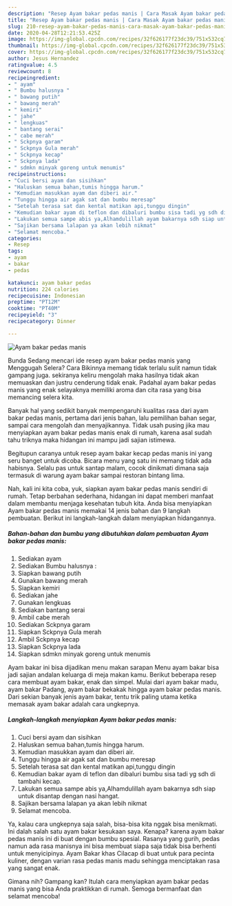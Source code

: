 ```yaml
---
description: "Resep Ayam bakar pedas manis | Cara Masak Ayam bakar pedas manis Yang Enak Dan Mudah"
title: "Resep Ayam bakar pedas manis | Cara Masak Ayam bakar pedas manis Yang Enak Dan Mudah"
slug: 210-resep-ayam-bakar-pedas-manis-cara-masak-ayam-bakar-pedas-manis-yang-enak-dan-mudah
date: 2020-04-28T12:21:53.425Z
image: https://img-global.cpcdn.com/recipes/32f626177f23dc39/751x532cq70/ayam-bakar-pedas-manis-foto-resep-utama.jpg
thumbnail: https://img-global.cpcdn.com/recipes/32f626177f23dc39/751x532cq70/ayam-bakar-pedas-manis-foto-resep-utama.jpg
cover: https://img-global.cpcdn.com/recipes/32f626177f23dc39/751x532cq70/ayam-bakar-pedas-manis-foto-resep-utama.jpg
author: Jesus Hernandez
ratingvalue: 4.5
reviewcount: 8
recipeingredient:
- " ayam"
- " Bumbu halusnya "
- " bawang putih"
- " bawang merah"
- " kemiri"
- " jahe"
- " lengkuas"
- " bantang serai"
- " cabe merah"
- " Sckpnya garam"
- " Sckpnya Gula merah"
- " Sckpnya kecap"
- " Sckpnya lada"
- " sdmkn minyak goreng untuk menumis"
recipeinstructions:
- "Cuci bersi ayam dan sisihkan"
- "Haluskan semua bahan,tumis hingga harum."
- "Kemudian masukkan ayam dan diberi air."
- "Tunggu hingga air agak sat dan bumbu meresap"
- "Setelah terasa sat dan kental matikan api,tunggu dingin"
- "Kemudian bakar ayam di teflon dan dibaluri bumbu sisa tadi yg sdh di tambahi kecap."
- "Lakukan semua sampe abis ya,Alhamdulillah ayam bakarnya sdh siap untuk disantap dengan nasi hangat."
- "Sajikan bersama lalapan ya akan lebih nikmat"
- "Selamat mencoba."
categories:
- Resep
tags:
- ayam
- bakar
- pedas

katakunci: ayam bakar pedas 
nutrition: 224 calories
recipecuisine: Indonesian
preptime: "PT12M"
cooktime: "PT40M"
recipeyield: "3"
recipecategory: Dinner

---
```



![Ayam bakar pedas manis](https://img-global.cpcdn.com/recipes/32f626177f23dc39/751x532cq70/ayam-bakar-pedas-manis-foto-resep-utama.jpg)

Bunda Sedang mencari ide resep ayam bakar pedas manis yang Menggugah Selera? Cara Bikinnya memang tidak terlalu sulit namun tidak gampang juga. sekiranya keliru mengolah maka hasilnya tidak akan memuaskan dan justru cenderung tidak enak. Padahal ayam bakar pedas manis yang enak selayaknya memiliki aroma dan cita rasa yang bisa memancing selera kita.

Banyak hal yang sedikit banyak mempengaruhi kualitas rasa dari ayam bakar pedas manis, pertama dari jenis bahan, lalu pemilihan bahan segar, sampai cara mengolah dan menyajikannya. Tidak usah pusing jika mau menyiapkan ayam bakar pedas manis enak di rumah, karena asal sudah tahu triknya maka hidangan ini mampu jadi sajian istimewa.

Begitupun caranya untuk resep ayam bakar kecap pedas manis ini yang seru banget untuk dicoba. Bicara menu yang satu ini memang tidak ada habisnya. Selalu pas untuk santap malam, cocok dinikmati dimana saja termasuk di warung ayam bakar sampai restoran bintang lima.


Nah, kali ini kita coba, yuk, siapkan ayam bakar pedas manis sendiri di rumah. Tetap berbahan sederhana, hidangan ini dapat memberi manfaat dalam membantu menjaga kesehatan tubuh kita. Anda bisa menyiapkan Ayam bakar pedas manis memakai 14 jenis bahan dan 9 langkah pembuatan. Berikut ini langkah-langkah dalam menyiapkan hidangannya.

<!--inarticleads1-->

##### Bahan-bahan dan bumbu yang dibutuhkan dalam pembuatan Ayam bakar pedas manis:

1. Sediakan  ayam
1. Sediakan  Bumbu halusnya :
1. Siapkan  bawang putih
1. Gunakan  bawang merah
1. Siapkan  kemiri
1. Sediakan  jahe
1. Gunakan  lengkuas
1. Sediakan  bantang serai
1. Ambil  cabe merah
1. Sediakan  Sckpnya garam
1. Siapkan  Sckpnya Gula merah
1. Ambil  Sckpnya kecap
1. Siapkan  Sckpnya lada
1. Siapkan  sdmkn minyak goreng untuk menumis


Ayam bakar ini bisa dijadikan menu makan sarapan Menu ayam bakar bisa jadi sajian andalan keluarga di meja makan kamu. Berikut beberapa resep cara membuat ayam bakar, enak dan simpel. Mulai dari ayam bakar madu, ayam bakar Padang, ayam bakar bekakak hingga ayam bakar pedas manis. Dari sekian banyak jenis ayam bakar, tentu trik paling utama ketika memasak ayam bakar adalah cara ungkepnya. 

<!--inarticleads2-->

##### Langkah-langkah menyiapkan Ayam bakar pedas manis:

1. Cuci bersi ayam dan sisihkan
1. Haluskan semua bahan,tumis hingga harum.
1. Kemudian masukkan ayam dan diberi air.
1. Tunggu hingga air agak sat dan bumbu meresap
1. Setelah terasa sat dan kental matikan api,tunggu dingin
1. Kemudian bakar ayam di teflon dan dibaluri bumbu sisa tadi yg sdh di tambahi kecap.
1. Lakukan semua sampe abis ya,Alhamdulillah ayam bakarnya sdh siap untuk disantap dengan nasi hangat.
1. Sajikan bersama lalapan ya akan lebih nikmat
1. Selamat mencoba.


Ya, kalau cara ungkepnya saja salah, bisa-bisa kita nggak bisa menikmati. Ini dalah salah satu ayam bakar kesukaan saya. Kenapa? karena ayam bakar pedas manis ini di buat dengan bumbu spesial. Rasanya yang gurih, pedas namun ada rasa manisnya ini bisa membuat siapa saja tidak bisa berhenti untuk menyicipinya. Ayam Bakar khas Cilacap di buat untuk para pecinta kuliner, dengan varian rasa pedas manis madu sehingga menciptakan rasa yang sangat enak. 

Gimana nih? Gampang kan? Itulah cara menyiapkan ayam bakar pedas manis yang bisa Anda praktikkan di rumah. Semoga bermanfaat dan selamat mencoba!
